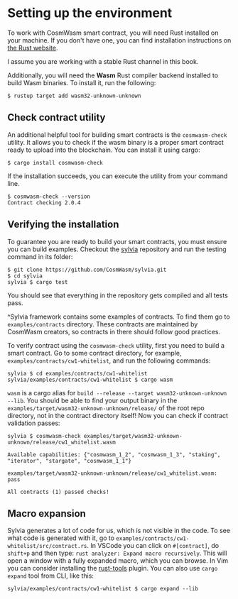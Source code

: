 # Setting up the environment

To work with CosmWasm smart contract, you will need Rust installed on your machine.
If you don't have one, you can find installation instructions on 
[the Rust website](https://www.rust-lang.org/tools/install).

I assume you are working with a stable Rust channel in this book.

Additionally, you will need the **Wasm** Rust compiler backend installed to build
Wasm binaries. To install it, run the following:

```shell
$ rustup target add wasm32-unknown-unknown
```

## Check contract utility

An additional helpful tool for building smart contracts is the `cosmwasm-check`
utility. It allows you to check if the wasm binary is a proper smart contract
ready to upload into the blockchain. You can install it using cargo:

```shell
$ cargo install cosmwasm-check
```

If the installation succeeds, you can execute the utility from your command line.

```shell
$ cosmwasm-check --version
Contract checking 2.0.4
```

## Verifying the installation

To guarantee you are ready to build your smart contracts, you must ensure you can build examples.
Checkout the [sylvia](https://github.com/CosmWasm/sylvia) repository and run the testing command in
its folder:

```shell
$ git clone https://github.com/CosmWasm/sylvia.git
$ cd sylvia
sylvia $ cargo test
```

You should see that everything in the repository gets compiled and all tests pass. 

^Sylvia framework contains some examples of contracts. To find them go to `examples/contracts`
directory. These contracts are maintained by CosmWasm creators, so contracts in there should follow 
good practices.

To verify contract using the `cosmwasm-check` utility, first you need to build a smart contract.
Go to some contract directory, for example, `examples/contracts/cw1-whitelist`, and run the following commands:

```shell
sylvia $ cd examples/contracts/cw1-whitelist
sylvia/examples/contracts/cw1-whitelist $ cargo wasm
```

`wasm` is a cargo alias for `build --release --target wasm32-unknown-unknown --lib`.
You should be able to find your output binary in the `examples/target/wasm32-unknown-unknown/release/`
of the root repo directory, not in the contract directory itself!
Now you can check if contract validation passes:

```shell
sylvia $ cosmwasm-check examples/target/wasm32-unknown-unknown/release/cw1_whitelist.wasm

Available capabilities: {"cosmwasm_1_2", "cosmwasm_1_3", "staking", "iterator", "stargate", "cosmwasm_1_1"}

examples/target/wasm32-unknown-unknown/release/cw1_whitelist.wasm: pass

All contracts (1) passed checks!
```

## Macro expansion

Sylvia generates a lot of code for us, which is not visible in the code. To see what code is generated
with it, go to `examples/contracts/cw1-whitelist/src/contract.rs`. In VSCode you can click on
`#[contract]`, do `shift+p` and then type: `rust analyzer: Expand macro recursively`. This will open
a window with a fully expanded macro, which you can browse. In Vim you can consider installing 
the [rust-tools](https://github.com/simrat39/rust-tools.nvim) plugin.
You can also use `cargo expand` tool from CLI, like this:

```shell
sylvia/examples/contracts/cw1-whitelist $ cargo expand --lib
```
